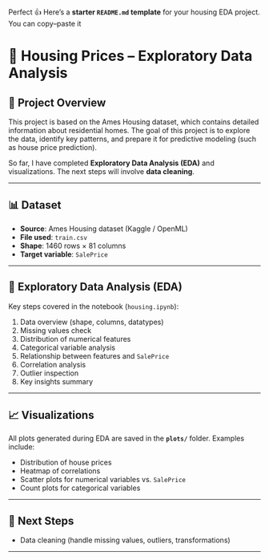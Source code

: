 Perfect 👍 Here’s a **starter `README.md` template** for your housing EDA project. You can copy–paste it 
# 🏡 Housing Prices – Exploratory Data Analysis

## 📌 Project Overview

This project is based on the Ames Housing dataset, which contains detailed information about residential homes. The goal of this project is to explore the data, identify key patterns, and prepare it for predictive modeling (such as house price prediction).

So far, I have completed **Exploratory Data Analysis (EDA)** and visualizations. The next steps will involve **data cleaning**.

---

## 📊 Dataset

* **Source**: Ames Housing dataset (Kaggle / OpenML)
* **File used**: `train.csv`
* **Shape**: 1460 rows × 81 columns
* **Target variable**: `SalePrice`

---

## 🔎 Exploratory Data Analysis (EDA)

Key steps covered in the notebook (`housing.ipynb`):

1. Data overview (shape, columns, datatypes)
2. Missing values check
3. Distribution of numerical features
4. Categorical variable analysis
5. Relationship between features and `SalePrice`
6. Correlation analysis
7. Outlier inspection
8. Key insights summary

---

## 📈 Visualizations

All plots generated during EDA are saved in the **`plots/`** folder. Examples include:

* Distribution of house prices
* Heatmap of correlations
* Scatter plots for numerical variables vs. `SalePrice`
* Count plots for categorical variables

---

## 🚀 Next Steps

* Data cleaning (handle missing values, outliers, transformations)

---


